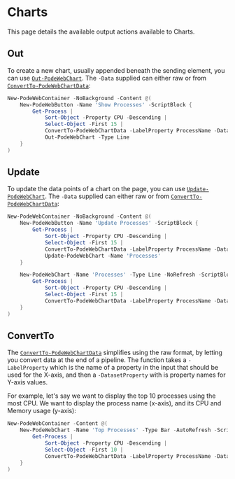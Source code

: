 # Charts

This page details the available output actions available to Charts.

## Out

To create a new chart, usually appended beneath the sending element, you can use [`Out-PodeWebChart`](../../../Functions/Outputs/Out-PodeWebChart).  The `-Data` supplied can either raw or from [`ConvertTo-PodeWebChartData`](../../../Functions/Outputs/ConvertTo-PodeWebChartData):

```powershell
New-PodeWebContainer -NoBackground -Content @(
    New-PodeWebButton -Name 'Show Processes' -ScriptBlock {
        Get-Process |
            Sort-Object -Property CPU -Descending |
            Select-Object -First 15 |
            ConvertTo-PodeWebChartData -LabelProperty ProcessName -DatasetProperty CPU |
            Out-PodeWebChart -Type Line
    }
)
```

## Update

To update the data points of a chart on the page, you can use [`Update-PodeWebChart`](../../../Functions/Outputs/Update-PodeWebChart). The `-Data` supplied can either raw or from [`ConvertTo-PodeWebChartData`](../../../Functions/Outputs/ConvertTo-PodeWebChartData):

```powershell
New-PodeWebContainer -NoBackground -Content @(
    New-PodeWebButton -Name 'Update Processes' -ScriptBlock {
        Get-Process |
            Sort-Object -Property CPU -Descending |
            Select-Object -First 15 |
            ConvertTo-PodeWebChartData -LabelProperty ProcessName -DatasetProperty CPU |
            Update-PodeWebChart -Name 'Processes'
    }

    New-PodeWebChart -Name 'Processes' -Type Line -NoRefresh -ScriptBlock {
        Get-Process |
            Sort-Object -Property CPU -Descending |
            Select-Object -First 15 |
            ConvertTo-PodeWebChartData -LabelProperty ProcessName -DatasetProperty CPU
    }
)
```

## ConvertTo

The [`ConvertTo-PodeWebChartData`](../../../Functions/Outputs/ConvertTo-PodeWebChartData) simplifies using the raw format, by letting you convert data at the end of a pipeline. The function takes a `-LabelProperty` which is the name of a property in the input that should be used for the X-axis, and then a `-DatasetProperty` with is property names for Y-axis values.

For example, let's say we want to display the top 10 processes using the most CPU. We want to display the process name (x-axis), and its CPU and Memory usage (y-axis):

```powershell
New-PodeWebContainer -Content @(
    New-PodeWebChart -Name 'Top Processes' -Type Bar -AutoRefresh -ScriptBlock {
        Get-Process |
            Sort-Object -Property CPU -Descending |
            Select-Object -First 10 |
            ConvertTo-PodeWebChartData -LabelProperty ProcessName -DatasetProperty CPU, Handles
    }
)
```
